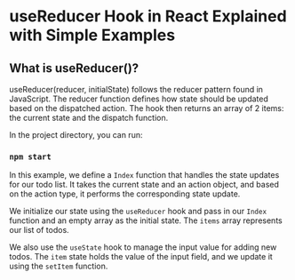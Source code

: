 # useReducer Hook in React Explained with Simple Examples

## What is useReducer()?

useReducer(reducer, initialState) follows the reducer pattern found in JavaScript. The reducer function defines how state should be updated based on the dispatched action. The hook then returns an array of 2 items: the current state and the dispatch function.

In the project directory, you can run:

### `npm start`

In this example, we define a `Index` function that handles the state updates for our todo list. It takes the current state and an action object, and based on the action type, it performs the corresponding state update.

We initialize our state using the `useReducer` hook and pass in our `Index` function and an empty array as the initial state. The `items` array represents our list of todos.

We also use the `useState` hook to manage the input value for adding new todos. The `item` state holds the value of the input field, and we update it using the `setItem` function.
